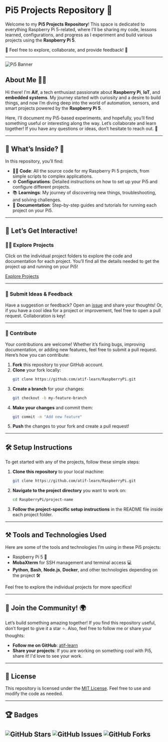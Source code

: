 # Pi5 Projects Repository 🚀

Welcome to my **Pi5 Projects Repository**! This space is dedicated to everything Raspberry Pi 5-related, where I'll be sharing my code, lessons learned, configurations, and progress as I experiment and build various projects using the **Raspberry Pi 5**. 

🔧 Feel free to explore, collaborate, and provide feedback! 🙌

---

![Pi5 Banner](https://via.placeholder.com/1200x400.png?text=Pi5+Projects+Repository)

## About Me 👨‍💻

Hi there! I'm **Aif**, a tech enthusiast passionate about **Raspberry Pi**, **IoT**, and **embedded systems**. My journey started with curiosity and a desire to build things, and now I’m diving deep into the world of automation, sensors, and smart projects powered by the **Raspberry Pi 5**. 

Here, I’ll document my Pi5-based experiments, and hopefully, you’ll find something useful or interesting along the way. Let’s collaborate and learn together! If you have any questions or ideas, don’t hesitate to reach out. 💬

---

## 🔎 What’s Inside? 📂

In this repository, you’ll find:

- 🧑‍💻 **Code**: All the source code for my Raspberry Pi 5 projects, from simple scripts to complex applications.
- ⚙️ **Configurations**: Detailed instructions on how to set up your Pi5 and configure different projects.
- 📚 **Learnings**: My journey of discovering new things, troubleshooting, and solving challenges.
- 📝 **Documentation**: Step-by-step guides and tutorials for running each project on your Pi5.

---

## 🎯 Let’s Get Interactive!

### 🧑‍💻 Explore Projects

Click on the individual project folders to explore the code and documentation for each project. You’ll find all the details needed to get the project up and running on your Pi5!

[Explore Projects](https://github.com/atif-learn/RaspberryPi)

---

### 🤖 Submit Ideas & Feedback

Have a suggestion or feedback? Open an [issue](https://github.com/atif-learn/RaspberryPi/issues) and share your thoughts! Or, if you have a cool idea for a project or improvement, feel free to open a pull request. Collaboration is key!

---

### 🔄 Contribute

Your contributions are welcome! Whether it’s fixing bugs, improving documentation, or adding new features, feel free to submit a pull request. Here’s how you can contribute:

1. **Fork** this repository to your GitHub account.
2. **Clone** your fork locally:
    ```bash
    git clone https://github.com/atif-learn/RaspberryPi.git
    ```
3. **Create a branch** for your changes:
    ```bash
    git checkout -b my-feature-branch
    ```
4. **Make your changes** and commit them:
    ```bash
    git commit -m "Add new feature"
    ```
5. **Push** the changes to your fork and create a pull request!

---

## 🛠️ Setup Instructions

To get started with any of the projects, follow these simple steps:

1. **Clone this repository** to your local machine:
    ```bash
    git clone https://github.com/atif-learn/RaspberryPi.git
    ```

2. **Navigate to the project directory** you want to work on:
    ```bash
    cd RaspberryPi/project-name
    ```

3. **Follow the project-specific setup instructions** in the README file inside each project folder.

---

## ⚒️ Tools and Technologies Used

Here are some of the tools and technologies I’m using in these Pi5 projects:

- Raspberry Pi 5 🍓
- **MobaXterm** for SSH management and terminal access 💻
- **Python**, **Bash**, **Node.js**, **Docker**, and other technologies depending on the project 🛠️

Feel free to explore the individual projects for more specifics!

---

## 💬 Join the Community! 🌍

Let’s build something amazing together! If you find this repository useful, don’t forget to give it a star ⭐. Also, feel free to follow me or share your thoughts:

- **Follow me on GitHub**: [atif-learn](https://github.com/atif-learn)
- **Share your projects**: If you are working on something cool with Pi5, share it! I'd love to see your work.

---

## 📜 License

This repository is licensed under the [MIT License](LICENSE). Feel free to use and modify the code as needed.

---

## 🏆 Badges

![GitHub Stars](https://img.shields.io/github/stars/atif-learn/RaspberryPi?style=social)
![GitHub Issues](https://img.shields.io/github/issues/atif-learn/RaspberryPi?color=green)
![GitHub Forks](https://img.shields.io/github/forks/atif-learn/RaspberryPi?style=social)
---

